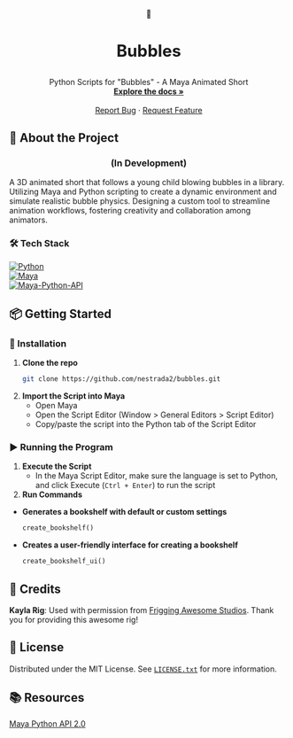<!-- PROJECT LOGO -->
<div align="center">
  🫧

<h3 align="center" style="font-size: 2.1em; font-weight: bolder;">Bubbles</h3>

  <p align="center">
    Python Scripts for "Bubbles" - A Maya Animated Short
    <br />
    <a href="https://github.com/nestrada2/bubbles/tree/main/docs"><strong>Explore the docs »</strong></a>
    <br />
    <br />
    <a href="https://github.com/nestrada2/bubbles/issues/new?labels=bug&template=bug_report.md">Report Bug</a>
    ·
    <a href="https://github.com/nestrada2/bubbles/issues/new?labels=enhancement&template=feature_request.md">Request Feature</a>
  </p>
</div>

<!-- ABOUT THE PROJECT -->
## 📖 About the Project
<h3 align="center"><b>(In Development)</b></h3>
A 3D animated short that follows a young child blowing bubbles in a library. Utilizing Maya and Python scripting to create a dynamic environment and simulate realistic bubble physics. Designing a custom tool to streamline animation workflows, fostering creativity and collaboration among animators.

### **🛠️ Tech Stack**
[![Python][Python.com]][Python-url]
<br />
[![Maya][Maya.com]][Maya-url]
<br />
[![Maya-Python-API][Maya-Python-API.com]][Maya-Python-API-url]
<br />

<!-- GETTING STARTED -->
## 📦 Getting Started

### **💾 Installation**
1. **Clone the repo**
   ```sh
   git clone https://github.com/nestrada2/bubbles.git
   ```
2. **Import the Script into Maya**
   - Open Maya
   - Open the Script Editor (Window > General Editors > Script Editor)
   - Copy/paste the script into the Python tab of the Script Editor

### **▶️ Running the Program**
1. **Execute the Script**
   - In the Maya Script Editor, make sure the language is set to Python, and click Execute (`Ctrl + Enter`) to run the script
2. **Run Commands**
- **Generates a bookshelf with default or custom settings**
    ```python
    create_bookshelf()
    ```

- **Creates a user-friendly interface for creating a bookshelf**
    ```python
    create_bookshelf_ui()
    ```

<!-- CREDITS -->
## 🎉 Credits
**Kayla Rig**: Used with permission from [Frigging Awesome Studios](https://friggingawesome.gumroad.com/l/kayla-rig). Thank you for providing this awesome rig!

<!-- LICENSE -->
## 📜 License
Distributed under the MIT License. See [`LICENSE.txt`](LICENSE.txt) for more information.

<!-- RESOURCES -->
## 📚 Resources
[Maya Python API 2.0](https://help.autodesk.com/view/MAYAUL/2024/ENU/?guid=MAYA_API_REF_py_ref_index_html)

<!------- MARKDOWN LINKS & IMAGES ------->
[Python.com]: https://img.shields.io/badge/Python-3776AB?style=for-the-badge&logo=python&logoColor=white
[Python-url]: https://www.python.org/
[Maya.com]: https://img.shields.io/badge/maya-3498DB?style=for-the-badge&logo=maya
[Maya-url]: https://www.autodesk.com/products/maya/overview?term=1-YEAR&tab=subscription
[Maya-Python-API.com]: https://img.shields.io/badge/Maya_Python_API_2.0-0089D6?style=for-the-badge&logo=maya-python-api
[Maya-Python-API-url]: https://help.autodesk.com/view/MAYAUL/2024/ENU/?guid=MAYA_API_REF_py_ref_index_html
